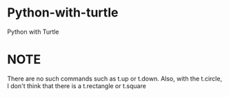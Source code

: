# Python-with-turtle
Python with Turtle

# NOTE

There are no such commands such as t.up or t.down. Also, with the t.circle, I don't think that there is a t.rectangle or t.square
